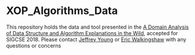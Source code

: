 # XOP_Algorithms_Data
This repository holds the data and tool presented in the [A Domain Analysis of Data Structure and Algorithm Explanations in the Wild](web.engr.oregonstate.edu/~walkiner/papers/sigcse18-algorithm-explanation-analysis.pdf), accepted for SIGCSE 2018. Please contact [Jeffrey Young](mailto:youngjef@oregonstate.edu) or [Eric Walkingshaw](walkie@oregonstate.edu) with any questions or concerns
